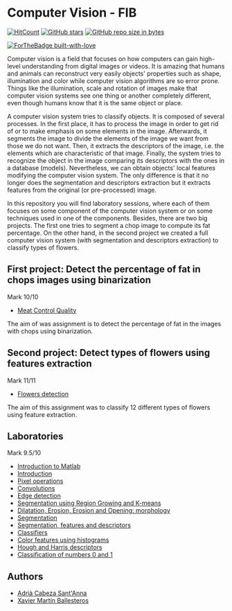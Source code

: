# Computer Vision - FIB

[![HitCount](http://hits.dwyl.io/VC/VC.svg)](http://hits.dwyl.io/xmartin46/VC)
[![GitHub stars](https://img.shields.io/github/stars/xmartin46/Computer-Vision.svg)](https://GitHub.com/xmartin46/VC/stargazers/)
[![GitHub repo size in bytes](https://img.shields.io/github/repo-size/xmartin46/Computer-Vision.svg?color=yellow)](https://github.com/xmartin46/Computer-Vision)


[![ForTheBadge built-with-love](http://ForTheBadge.com/images/badges/built-with-love.svg)](https://github.com/xmartin46/Computer-Vision)

Computer vision is a field that focuses on how computers can gain high-level understanding from digital images or videos. It is amazing that humans and animals can reconstruct very easily objects' properties such as shape, illumination and color while computer vision algorithms are so error prone. Things like the illumination, scale and rotation of images make that computer vision systems see one thing or another completely different, even though humans know that it is the same object or place.

A computer vision system tries to classify objects. It is composed of several processes. In the first place, it has to process the image in order to get rid of or to make emphasis on some elements in the image. Afterwards, it segments the image to divide the elements of the image we want from those we do not want. Then, it extracts the descriptors of the image, i.e. the elements which are characteristic of that image. Finally, the system tries to recognize the object in the image comparing its descriptors with the ones in a database (models). Nevertheless, we can obtain objects' local features modifying the computer vision system. The only difference is that it no longer does the segmentation and descriptors extraction but it extracts features from the original (or pre-processed) image.

In this repository you will find laboratory sessions, where each of them focuses on some component of the computer vision system or on some techniques used in one of the components. Besides, there are two big projects. The first one tries to segment a chop image to compute its fat percentage. On the other hand, in the second project we created a full computer vision system (with segmentation and descriptors extraction) to classify types of flowers.

## First project: Detect the percentage of fat in chops images using binarization 
Mark 10/10
- [Meat Control Quality](https://github.com/xmartin46/VC/blob/master/Practica1/Deliverable/deliverable.pdf)

The aim of was assignment is to detect the percentage of fat in the images with chops using binarization.
## Second project: Detect types of flowers using features extraction

Mark 11/11
- [Flowers detection](https://github.com/xmartin46/VC/blob/master/Practica2/Deliverable/deliverable.pdf)

The aim of this assignment was to classify 12 different types of flowers using feature extraction. 

## Laboratories 
Mark 9.5/10
- [Introduction to Matlab](https://github.com/xmartin46/VC/blob/master/S1/Practica_0/Practica0.pdf)
- [Introduction](https://github.com/xmartin46/VC/blob/master/S1/Sessio1.pdf)
- [Pixel operations](https://github.com/xmartin46/VC/blob/master/S2/Sessio2.pdf)
- [Convolutions](https://github.com/xmartin46/VC/blob/master/S3/Sessio3.pdf)
- [Edge detection](https://github.com/xmartin46/VC/blob/master/S4/Sessio4.pdf)
- [Segmentation using Region Growing and K-means](https://github.com/xmartin46/VC/blob/master/S5/Sessio5.pdf)
- [Dilatation, Erosion, Erosion and Opening: morphology ](https://github.com/xmartin46/VC/blob/master/S6/Sessio6.pdf)
- [Segmentation](https://github.com/xmartin46/VC/blob/master/S7/S7_Entregable.pdf)
- [Segmentation, features and descriptors](https://github.com/xmartin46/VC/blob/master/S8/Sessio8.pdf)
- [Classifiers](https://github.com/xmartin46/VC/blob/master/S9/Sessio9.pdf)
- [Color features using histograms](https://github.com/xmartin46/VC/blob/master/S10/Sessio10.pdf)
- [Hough and Harris descriptors](https://github.com/xmartin46/VC/blob/master/S11/Sessio11.pdf)
- [Classification of numbers 0 and 1](https://github.com/xmartin46/VC/blob/master/S12/Sessio12_classificacio_0_i_1.pdf)

## Authors
- [Adrià Cabeza Sant'Anna](https://github.com/adriacabeza)
- [Xavier Martín Ballesteros](https://github.com/xmartin46)
